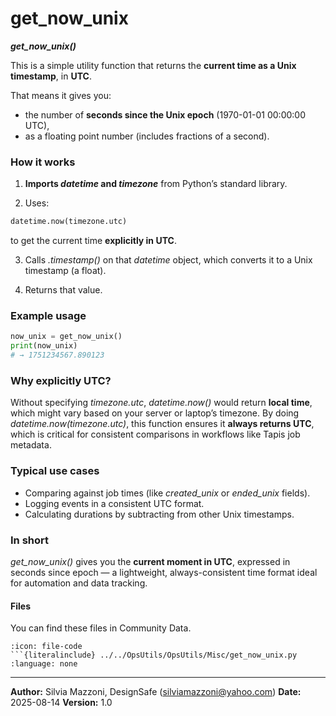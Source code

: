 # get_now_unix
***get_now_unix()***

This is a simple utility function that returns the **current time as a Unix timestamp**, in **UTC**.

That means it gives you:

* the number of **seconds since the Unix epoch** (1970-01-01 00:00:00 UTC),
* as a floating point number (includes fractions of a second).


### How it works

1. **Imports *datetime* and *timezone*** from Python’s standard library.

2. Uses:

```python
datetime.now(timezone.utc)
```

to get the current time **explicitly in UTC**.

3. Calls *.timestamp()* on that *datetime* object, which converts it to a Unix timestamp (a float).

4. Returns that value.


### Example usage

```python
now_unix = get_now_unix()
print(now_unix)
# → 1751234567.890123
```

### Why explicitly UTC?

Without specifying *timezone.utc*, *datetime.now()* would return **local time**, which might vary based on your server or laptop’s timezone.
By doing *datetime.now(timezone.utc)*, this function ensures it **always returns UTC**, which is critical for consistent comparisons in workflows like Tapis job metadata.


### Typical use cases

* Comparing against job times (like *created_unix* or *ended_unix* fields).
* Logging events in a consistent UTC format.
* Calculating durations by subtracting from other Unix timestamps.


### In short
*get_now_unix()* gives you the **current moment in UTC**, expressed in seconds since epoch — a lightweight, always-consistent time format ideal for automation and data tracking.



#### Files
You can find these files in Community Data.

```{dropdown} get_now_unix.py
:icon: file-code
```{literalinclude} ../../OpsUtils/OpsUtils/Misc/get_now_unix.py
:language: none
```

---

**Author:** Silvia Mazzoni, DesignSafe (silviamazzoni@yahoo.com)
**Date:** 2025-08-14
**Version:** 1.0